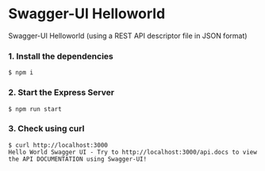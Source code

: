 # Swagger-UI Helloworld

Swagger-UI Helloworld (using a REST API descriptor file in JSON format)

### 1. Install the dependencies

```shell
$ npm i
```

### 2. Start the Express Server

```shell
$ npm run start
```
### 3. Check using curl

```shell
$ curl http://localhost:3000
Hello World Swagger UI - Try to http://localhost:3000/api.docs to view the API DOCUMENTATION using Swagger-UI!
```

